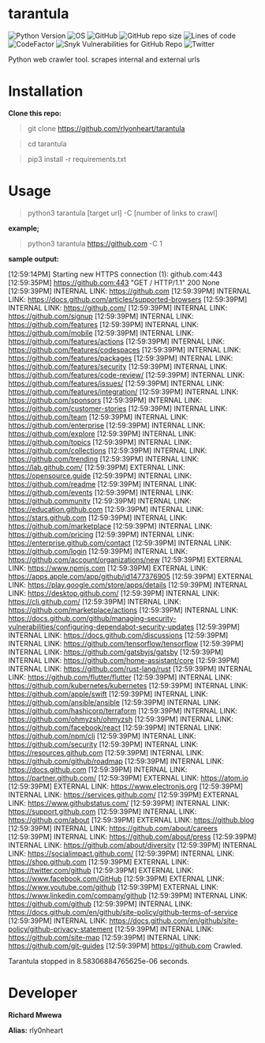 # tarantula

![Python Version](https://img.shields.io/badge/python-3.x-blue?style=flat&logo=python)
![OS](https://img.shields.io/badge/OS-GNU%2FLinux-red?style=flat&logo=linux)
![GitHub](https://img.shields.io/github/license/rlyonheart/tarantula?style=flat)
![GitHub repo size](https://img.shields.io/github/repo-size/rlyonheart/tarantula)
![Lines of code](https://img.shields.io/tokei/lines/github/rlyonheart/tarantula)
![CodeFactor](https://www.codefactor.io/repository/github/rlyonheart/tarantula/badge)
![Snyk Vulnerabilities for GitHub Repo](https://img.shields.io/snyk/vulnerabilities/github/rlyonheart/tarantula)
![Twitter](https://img.shields.io/twitter/follow/rly0nheart?&style=flat&logo=twitter)

Python web crawler tool.
scrapes internal and external urls

# Installation
**Clone this repo:**
> git clone https://github.com/rlyonheart/tarantula

> cd tarantula

> pip3 install -r requirements.txt

# Usage
> python3 tarantula [target url] -C [number of links to crawl]
  
**example;**
> python3 tarantula https://github.com -C 1

**sample output:**

[12:59:14PM] Starting new HTTPS connection (1): github.com:443                                 
[12:59:35PM] https://github.com:443 "GET / HTTP/1.1" 200 None
[12:59:39PM] INTERNAL LINK: https://github.com
[12:59:39PM] INTERNAL LINK: https://docs.github.com/articles/supported-browsers
[12:59:39PM] INTERNAL LINK: https://github.com/
[12:59:39PM] INTERNAL LINK: https://github.com/signup
[12:59:39PM] INTERNAL LINK: https://github.com/features
[12:59:39PM] INTERNAL LINK: https://github.com/mobile
[12:59:39PM] INTERNAL LINK: https://github.com/features/actions
[12:59:39PM] INTERNAL LINK: https://github.com/features/codespaces
[12:59:39PM] INTERNAL LINK: https://github.com/features/packages
[12:59:39PM] INTERNAL LINK: https://github.com/features/security
[12:59:39PM] INTERNAL LINK: https://github.com/features/code-review/
[12:59:39PM] INTERNAL LINK: https://github.com/features/issues/
[12:59:39PM] INTERNAL LINK: https://github.com/features/integration/
[12:59:39PM] INTERNAL LINK: https://github.com/sponsors
[12:59:39PM] INTERNAL LINK: https://github.com/customer-stories
[12:59:39PM] INTERNAL LINK: https://github.com/team
[12:59:39PM] INTERNAL LINK: https://github.com/enterprise
[12:59:39PM] INTERNAL LINK: https://github.com/explore
[12:59:39PM] INTERNAL LINK: https://github.com/topics
[12:59:39PM] INTERNAL LINK: https://github.com/collections
[12:59:39PM] INTERNAL LINK: https://github.com/trending
[12:59:39PM] INTERNAL LINK: https://lab.github.com/
[12:59:39PM] EXTERNAL LINK: https://opensource.guide
[12:59:39PM] INTERNAL LINK: https://github.com/readme
[12:59:39PM] INTERNAL LINK: https://github.com/events
[12:59:39PM] INTERNAL LINK: https://github.community
[12:59:39PM] INTERNAL LINK: https://education.github.com
[12:59:39PM] INTERNAL LINK: https://stars.github.com
[12:59:39PM] INTERNAL LINK: https://github.com/marketplace
[12:59:39PM] INTERNAL LINK: https://github.com/pricing
[12:59:39PM] INTERNAL LINK: https://enterprise.github.com/contact
[12:59:39PM] INTERNAL LINK: https://github.com/login
[12:59:39PM] INTERNAL LINK: https://github.com/account/organizations/new
[12:59:39PM] EXTERNAL LINK: https://www.npmjs.com
[12:59:39PM] EXTERNAL LINK: https://apps.apple.com/app/github/id1477376905
[12:59:39PM] EXTERNAL LINK: https://play.google.com/store/apps/details
[12:59:39PM] INTERNAL LINK: https://desktop.github.com/
[12:59:39PM] INTERNAL LINK: https://cli.github.com/
[12:59:39PM] INTERNAL LINK: https://github.com/marketplace/actions
[12:59:39PM] INTERNAL LINK: https://docs.github.com/github/managing-security-vulnerabilities/configuring-dependabot-security-updates
[12:59:39PM] INTERNAL LINK: https://docs.github.com/discussions
[12:59:39PM] INTERNAL LINK: https://github.com/tensorflow/tensorflow
[12:59:39PM] INTERNAL LINK: https://github.com/gatsbyjs/gatsby
[12:59:39PM] INTERNAL LINK: https://github.com/home-assistant/core
[12:59:39PM] INTERNAL LINK: https://github.com/rust-lang/rust
[12:59:39PM] INTERNAL LINK: https://github.com/flutter/flutter
[12:59:39PM] INTERNAL LINK: https://github.com/kubernetes/kubernetes
[12:59:39PM] INTERNAL LINK: https://github.com/apple/swift
[12:59:39PM] INTERNAL LINK: https://github.com/ansible/ansible
[12:59:39PM] INTERNAL LINK: https://github.com/hashicorp/terraform
[12:59:39PM] INTERNAL LINK: https://github.com/ohmyzsh/ohmyzsh
[12:59:39PM] INTERNAL LINK: https://github.com/facebook/react
[12:59:39PM] INTERNAL LINK: https://github.com/npm/cli
[12:59:39PM] INTERNAL LINK: https://github.com/security
[12:59:39PM] INTERNAL LINK: https://resources.github.com
[12:59:39PM] INTERNAL LINK: https://github.com/github/roadmap
[12:59:39PM] INTERNAL LINK: https://docs.github.com
[12:59:39PM] INTERNAL LINK: https://partner.github.com/
[12:59:39PM] EXTERNAL LINK: https://atom.io
[12:59:39PM] EXTERNAL LINK: https://www.electronjs.org
[12:59:39PM] INTERNAL LINK: https://services.github.com/
[12:59:39PM] EXTERNAL LINK: https://www.githubstatus.com/
[12:59:39PM] INTERNAL LINK: https://support.github.com
[12:59:39PM] INTERNAL LINK: https://github.com/about
[12:59:39PM] EXTERNAL LINK: https://github.blog
[12:59:39PM] INTERNAL LINK: https://github.com/about/careers
[12:59:39PM] INTERNAL LINK: https://github.com/about/press
[12:59:39PM] INTERNAL LINK: https://github.com/about/diversity
[12:59:39PM] INTERNAL LINK: https://socialimpact.github.com/
[12:59:39PM] INTERNAL LINK: https://shop.github.com
[12:59:39PM] EXTERNAL LINK: https://twitter.com/github
[12:59:39PM] EXTERNAL LINK: https://www.facebook.com/GitHub
[12:59:39PM] EXTERNAL LINK: https://www.youtube.com/github
[12:59:39PM] EXTERNAL LINK: https://www.linkedin.com/company/github
[12:59:39PM] INTERNAL LINK: https://github.com/github
[12:59:39PM] INTERNAL LINK: https://docs.github.com/en/github/site-policy/github-terms-of-service
[12:59:39PM] INTERNAL LINK: https://docs.github.com/en/github/site-policy/github-privacy-statement
[12:59:39PM] INTERNAL LINK: https://github.com/site-map
[12:59:39PM] INTERNAL LINK: https://github.com/git-guides
[12:59:39PM] https://github.com Crawled.
 
Tarantula stopped in 8.58306884765625e-06 seconds.

# Developer 
**Richard Mwewa**

**Alias:** rly0nheart
  
